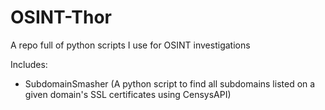 # OSINT-Thor
A repo full of python scripts I use for OSINT investigations


Includes:

  - SubdomainSmasher (A python script to find all subdomains listed on a given domain's SSL certificates using CensysAPI)
